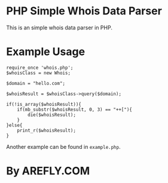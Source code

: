 # PHP Simple Whois Data Parser
This is an simple whois data parser in PHP.

# Example Usage

```
require_once 'whois.php';
$whoisClass = new Whois;

$domain = "hello.com";

$whoisResult = $whoisClass->query($domain);

if(!is_array($whoisResult)){
	if(mb_substr($whoisResult, 0, 3) == "++["){
		die($whoisResult);
	}
}else{
	print_r($whoisResult);
}
```

Another example can be found in `example.php`.

# By AREFLY.COM